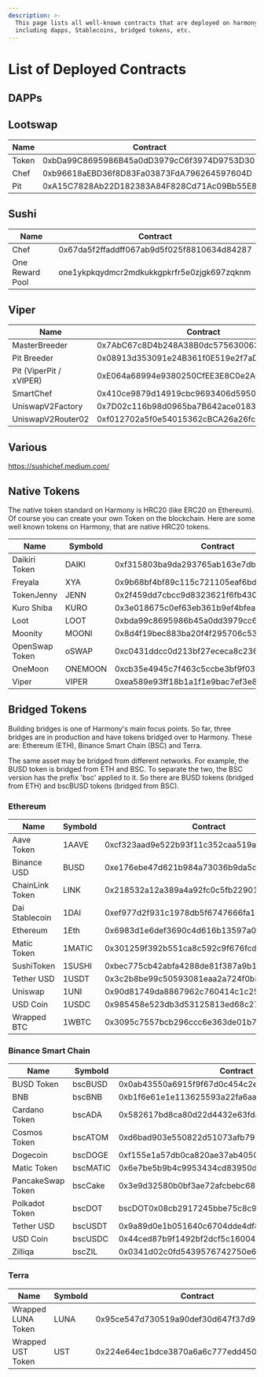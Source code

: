 ```yaml
---
description: >-
  This page lists all well-known contracts that are deployed on harmony
  including dapps, Stablecoins, bridged tokens, etc.
---
```


# List of Deployed Contracts

## DAPPs

## Lootswap

| Name  | Contract |
| ---| ---|
Token | 0xbDa99C8695986B45a0dD3979cC6f3974D9753D30
Chef | 0xb96618aEBD36f8D83Fa03873FdA796264597604D
Pit | 0xA15C7828Ab22D182383A84F828Cd71Ac09Bb55E8

## Sushi

| Name  | Contract |
| ---| ---|
Chef | 0x67da5f2ffaddff067ab9d5f025f8810634d84287
One Reward Pool | one1ykpkqydmcr2mdkukkgpkrfr5e0zjgk697zqknm

## Viper

| Name  | Contract |
| ---| ---|
MasterBreeder | 0x7AbC67c8D4b248A38B0dc5756300630108Cb48b4
Pit Breeder | 0x08913d353091e24B361f0E519e2f7aD07a78995d
Pit (ViperPit / xVIPER) | 0xE064a68994e9380250CfEE3E8C0e2AC5C0924548
SmartChef | 0x410ce9879d14919cbc9693406d5950a60d3b0f48
UniswapV2Factory | 0x7D02c116b98d0965ba7B642ace0183ad8b8D2196
UniswapV2Router02 | 0xf012702a5f0e54015362cBCA26a26fc90AA832a3

## Various

https://sushichef.medium.com/

## Native Tokens

The native token standard on Harmony is HRC20 (like ERC20 on Ethereum). Of course you can create your own Token on the blockchain. Here are some well known tokens on Harmony, that are native HRC20 tokens.

| Name | Symbold | Contract |
| --- | ---| ---|
Daikiri Token	|DAIKI	|0xf315803ba9da293765ab163e7db98e8d6df6d361
Freyala | XYA | 0x9b68bf4bf89c115c721105eaf6bd5164afcc51e4
TokenJenny|JENN|0x2f459dd7cbcc9d8323621f6fb430cd0555411e7b
Kuro Shiba | KURO | 0x3e018675c0ef63eb361b9ef4bfea3a3294c74c7b
Loot|LOOT| 0xbda99c8695986b45a0dd3979cc6f3974d9753d30
Moonity|MOONI | 0x8d4f19bec883ba20f4f295706c53f760cd0bc2b0
OpenSwap Token|oSWAP |0xc0431ddcc0d213bf27ececa8c2362c0d0208c6dc
OneMoon | ONEMOON | 0xcb35e4945c7f463c5ccbe3bf9f0389ab9321248f
Viper | VIPER | 0xea589e93ff18b1a1f1e9bac7ef3e86ab62addc79

## Bridged Tokens

Building bridges is one of Harmony's main focus points. So far, three bridges are in production and have tokens bridged over to Harmony. These are: Ethereum (ETH), Binance Smart Chain (BSC) and Terra.

The same asset may be bridged from different networks. For example, the BUSD token is bridged from ETH and BSC. To separate the two, the BSC version has the prefix 'bsc' applied to it. So there are BUSD tokens (bridged from ETH) and bscBUSD tokens (bridged from BSC).

### Ethereum

| Name | Symbold  | Contract |
| --- | ---| ---| 
Aave Token|1AAVE|0xcf323aad9e522b93f11c352caa519ad0e14eb40f
Binance USD | BUSD | 0xe176ebe47d621b984a73036b9da5d834411ef734
ChainLink Token|LINK| 0x218532a12a389a4a92fc0c5fb22901d1c19198aa
Dai Stablecoin | 1DAI | 0xef977d2f931c1978db5f6747666fa1eacb0d0339
Ethereum | 1Eth | 0x6983d1e6def3690c4d616b13597a09e6193ea013
Matic Token | 1MATIC | 0x301259f392b551ca8c592c9f676fcd2f9a0a84c5
SushiToken |1SUSHI | 0xbec775cb42abfa4288de81f387a9b1a3c4bc552a
Tether USD | 1USDT | 0x3c2b8be99c50593081eaa2a724f0b8285f5aba8f
Uniswap | 1UNI | 0x90d81749da8867962c760414c1c25ec926e889b6
USD Coin | 1USDC | 0x985458e523db3d53125813ed68c274899e9dfab4
Wrapped BTC | 1WBTC | 0x3095c7557bcb296ccc6e363de01b760ba031f2d9


### Binance Smart Chain

| Name | Symbold  | Contract |
| --- | ---| ---| 
 BUSD Token | bscBUSD | 0x0ab43550a6915f9f67d0c454c2e90385e6497eaa
 BNB|bscBNB| 0xb1f6e61e1e113625593a22fa6aa94f8052bc39e0
 Cardano Token | bscADA | 0x582617bd8ca80d22d4432e63fda52d74dcdcee4c
 Cosmos Token | bscATOM | 0xd6bad903e550822d51073afb79581bf5aae9243f
 Dogecoin | bscDOGE | 0xf155e1a57db0ca820ae37ab4050e0e4c7cfcecd0
 Matic Token|bscMATIC|0x6e7be5b9b4c9953434cd83950d61408f1ccc3bee
 PancakeSwap Token | bscCake | 0x3e9d32580b0bf3ae72afcbebc68710d2fd9a18f0
Polkadot Token |bscDOT |bscDOT0x08cb2917245bbe75c8c9c6dc4a7b3765dae02b31
Tether USD | bscUSDT | 0x9a89d0e1b051640c6704dde4df881f73adfef39a
USD Coin | bscUSDC | 0x44ced87b9f1492bf2dcf5c16004832569f7f6cba
Zilliqa | bscZIL | 0x0341d02c0fd5439576742750e6f2a2c0993a520b
 ### Terra

| Name | Symbold  | Contract |
| --- | ---| ---| 
 Wrapped LUNA Token | LUNA | 0x95ce547d730519a90def30d647f37d9e5359b6ae
Wrapped UST Token	|UST |  0x224e64ec1bdce3870a6a6c777edd450454068fec

